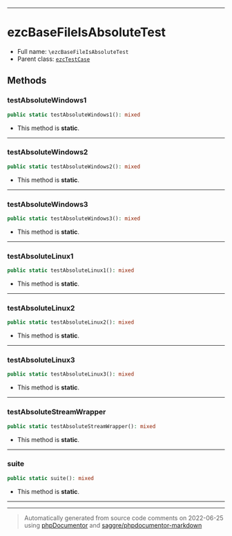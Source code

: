 ***

# ezcBaseFileIsAbsoluteTest





* Full name: `\ezcBaseFileIsAbsoluteTest`
* Parent class: [`ezcTestCase`](./ezcTestCase.md)




## Methods


### testAbsoluteWindows1



```php
public static testAbsoluteWindows1(): mixed
```



* This method is **static**.







***

### testAbsoluteWindows2



```php
public static testAbsoluteWindows2(): mixed
```



* This method is **static**.







***

### testAbsoluteWindows3



```php
public static testAbsoluteWindows3(): mixed
```



* This method is **static**.







***

### testAbsoluteLinux1



```php
public static testAbsoluteLinux1(): mixed
```



* This method is **static**.







***

### testAbsoluteLinux2



```php
public static testAbsoluteLinux2(): mixed
```



* This method is **static**.







***

### testAbsoluteLinux3



```php
public static testAbsoluteLinux3(): mixed
```



* This method is **static**.







***

### testAbsoluteStreamWrapper



```php
public static testAbsoluteStreamWrapper(): mixed
```



* This method is **static**.







***

### suite



```php
public static suite(): mixed
```



* This method is **static**.







***


***
> Automatically generated from source code comments on 2022-06-25 using [phpDocumentor](http://www.phpdoc.org/) and [saggre/phpdocumentor-markdown](https://github.com/Saggre/phpDocumentor-markdown)
